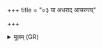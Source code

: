 +++
title = "०३ या अधराद् आचरन्त्य्"

+++
<details><summary>मूलम् (GR)</summary>

या अधराद् आचरन्त्य्  
अनसा छदिसा सह ।  
(…) ॥ +++(see 15.18.10ef)+++
</details>